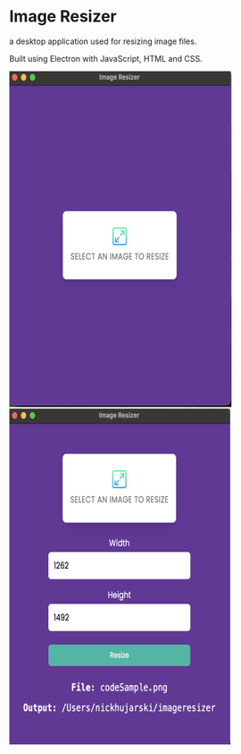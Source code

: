 # Image Resizer

a desktop application used for resizing image files.

Built using Electron with JavaScript, HTML and CSS.

<img src='readmeImages/electronImageResizerMain.png'/>

<img src='readmeImages/electronImageResizerForm.png' />
